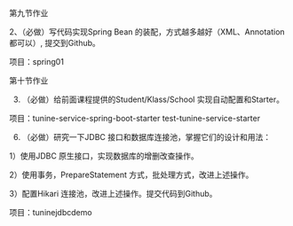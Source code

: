 第九节作业


2、（必做）写代码实现Spring Bean 的装配，方式越多越好（XML、Annotation 都可以）,
提交到Github。

项目：spring01

第十节作业

3. （必做）给前面课程提供的Student/Klass/School 实现自动配置和Starter。

项目：tunine-service-spring-boot-starter  test-tunine-service-starter

6. （必做）研究一下JDBC 接口和数据库连接池，掌握它们的设计和用法：


1）使用JDBC 原生接口，实现数据库的增删改查操作。


2）使用事务，PrepareStatement 方式，批处理方式，改进上述操作。


3）配置Hikari 连接池，改进上述操作。提交代码到Github。


项目：tuninejdbcdemo
